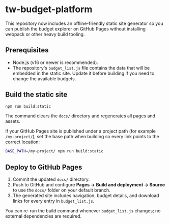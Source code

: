 # tw-budget-platform

This repository now includes an offline-friendly static site generator so you can publish the budget explorer on GitHub Pages without installing webpack or other heavy build tooling.

## Prerequisites
- Node.js (v16 or newer is recommended).
- The repository's `budget_list.js` file contains the data that will be embedded in the static site. Update it before building if you need to change the available budgets.

## Build the static site
```bash
npm run build:static
```
The command clears the `docs/` directory and regenerates all pages and assets.

If your GitHub Pages site is published under a project path (for example `/my-project/`), set the base path when building so every link points to the correct location:

```bash
BASE_PATH=/my-project/ npm run build:static
```

## Deploy to GitHub Pages
1. Commit the updated `docs/` directory.
2. Push to GitHub and configure **Pages → Build and deployment → Source** to use the `docs/` folder on your default branch.
3. The generated site includes navigation, budget details, and download links for every entry in `budget_list.js`.

You can re-run the build command whenever `budget_list.js` changes; no external dependencies are required.

